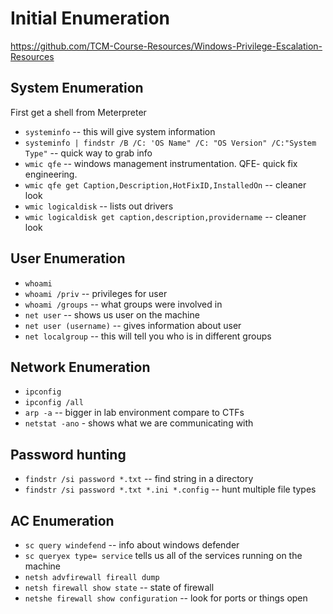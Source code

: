 #  Initial Enumeration
https://github.com/TCM-Course-Resources/Windows-Privilege-Escalation-Resources

## System Enumeration
First get a shell from Meterpreter
- ```systeminfo``` -- this will give system information
- ```systeminfo | findstr /B /C: 'OS Name" /C: "OS Version" /C:"System Type"``` -- quick way to grab info
- ```wmic qfe``` -- windows management instrumentation. QFE- quick fix engineering.
- ```wmic qfe get Caption,Description,HotFixID,InstalledOn``` -- cleaner look
- ```wmic logicaldisk``` -- lists out drivers
- ```wmic logicaldisk get caption,description,providername``` -- cleaner look

## User Enumeration
- ```whoami```
- ```whoami /priv``` -- privileges for user
- ```whoami /groups``` -- what groups were involved in
- ```net user``` -- shows us user on the machine
- ```net user (username)``` -- gives information about user
- ```net localgroup``` -- this will tell you who is in different groups

## Network Enumeration
- ```ipconfig```
- ```ipconfig /all```
- ```arp -a``` -- bigger in lab environment compare to CTFs
- ```netstat -ano``` - shows what we are communicating with

## Password hunting
- ```findstr /si password *.txt``` -- find string in a directory
- ```findstr /si password *.txt *.ini *.config``` -- hunt multiple file types

## AC Enumeration
- ```sc query windefend``` -- info about windows defender
- ```sc queryex type= service``` tells us all of the services running on the machine
- ```netsh advfirewall fireall dump```
- ```netsh firewall show state``` -- state of firewall
- ```netshe firewall show configuration``` -- look for ports or things open
